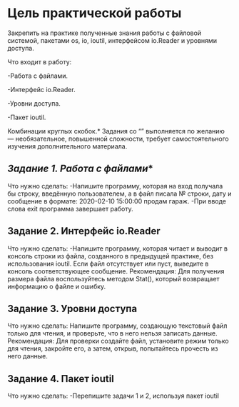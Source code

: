 # Цель практической работы
Закрепить на практике полученные знания работы с файловой системой, пакетами os, io, ioutil, интерфейсом io.Reader и уровнями доступа.

Что входит в работу:

-Работа с файлами.

-Интерфейс io.Reader.

-Уровни доступа.

-Пакет ioutil.

Комбинации круглых скобок.*
Задания со “” выполняется по желанию — необязательное, повышенной сложности, требует самостоятельного изучения дополнительного материала.
## *Задание 1. Работа с файлами**
Что нужно сделать:
-Напишите программу, которая на вход получала бы строку, введённую пользователем, а в файл писала № строки, дату и сообщение в формате:
2020-02-10 15:00:00 продам гараж.
-При вводе слова exit программа завершает работу.
## Задание 2. Интерфейс io.Reader
Что нужно сделать:
-Напишите программу, которая читает и выводит в консоль строки из файла, созданного в предыдущей практике, без использования ioutil. Если файл отсутствует или пуст, выведите в консоль соответствующее сообщение.
Рекомендация:
Для получения размера файла воспользуйтесь методом Stat(), который возвращает информацию о файле и ошибку.
## Задание 3. Уровни доступа
Что нужно сделать:
Напишите программу, создающую текстовый файл только для чтения, и проверьте, что в него нельзя записать данные.
Рекомендация:
Для проверки создайте файл, установите режим только для чтения, закройте его, а затем, открыв, попытайтесь прочесть из него данные.
## Задание 4. Пакет ioutil
Что нужно сделать:
-Перепишите задачи 1 и 2, используя пакет ioutil